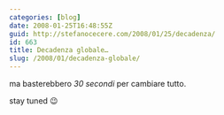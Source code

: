 ```yaml
---
categories: [blog]
date: 2008-01-25T16:48:55Z
guid: http://stefanocecere.com/2008/01/25/decadenza/
id: 663
title: Decadenza globale…
slug: /2008/01/decadenza-globale/
---
```


ma basterebbero _30 secondi_ per cambiare tutto.

stay tuned 😉
